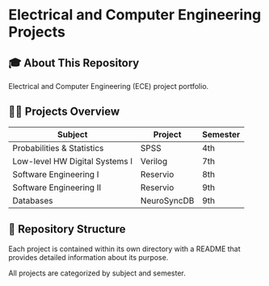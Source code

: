 # Electrical and Computer Engineering Projects

## 🎓 About This Repository

Electrical and Computer Engineering (ECE) project portfolio.

## 👩‍💻 Projects Overview
| Subject | Project	| Semester |
|---|----|----|
| Probabilities & Statistics | SPSS	| 4th |
| Low-level HW Digital Systems I | Verilog	| 7th |
| Software Engineering I | Reservio	| 8th |
| Software Engineering II | Reservio	| 9th |
| Databases | NeuroSyncDB	| 9th |



## 📁 Repository Structure 
Each project is contained within its own directory with a README that provides detailed information about its purpose.

All projects are categorized by subject and semester.
